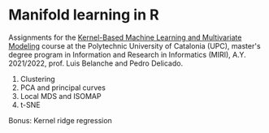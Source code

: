 # Manifold learning in R
Assignments for the [Kernel-Based Machine Learning and Multivariate Modeling](https://www.fib.upc.edu/en/studies/masters/master-innovation-and-research-informatics/curriculum/syllabus/KMLMM-MIRI) course at the Polytechnic University of Catalonia (UPC),  master's degree program in Information and Research in Informatics (MIRI), A.Y. 2021/2022, prof. Luis Belanche and Pedro Delicado. 

1. Clustering
2. PCA and principal curves
3. Local MDS and ISOMAP
4. t-SNE

Bonus: Kernel ridge regression
